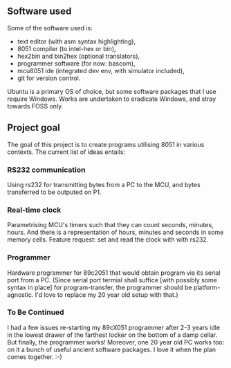 ## Software used

Some of the software used is:
* text editor (with asm syntax highlighting),
* 8051 compiler (to intel-hex or bin),
* hex2bin and bin2hex (optional translators),
* programmer software (for now: bascom),
* mcu8051 ide (integrated dev env, with simulator included),
* git for version control.

Ubuntu is a primary OS of choice, but some software packages that I use require Windows.  Works are undertaken to eradicate Windows, and stray towards FOSS only.

## Project goal
The goal of this project is to create programs utilising 8051 in various contexts.  The current list of ideas entails:

### RS232 communication
Using rs232 for transmitting bytes from a PC to the MCU, and bytes transferred to be outputed on P1. 

### Real-time clock
Parametrising MCU's timers such that they can count seconds, minutes, hours.  And there is a representation of hours, minutes and seconds in some memory cells.
Feature request: set and read the clock with with rs232.

### Programmer
Hardware programmer for 89c2051 that would obtain program via its serial port from a PC.  (Since serial port termial shall suffice [with possibly some syntax in place] for program-transfer, the programmer should be platform-agnostic.  I'd love to replace my 20 year old setup with that.)

### To Be Continued
I had a few issues re-starting my 89cX051 programmer after 2-3 years idle in the lowest drawer of the farthest locker on the bottom of a damp cellar.  But finally, the programmer works!  Moreover, one 20 year old PC works too:  on it a bunch of useful ancient software packages.  I love it when the plan comes together.
:-)
